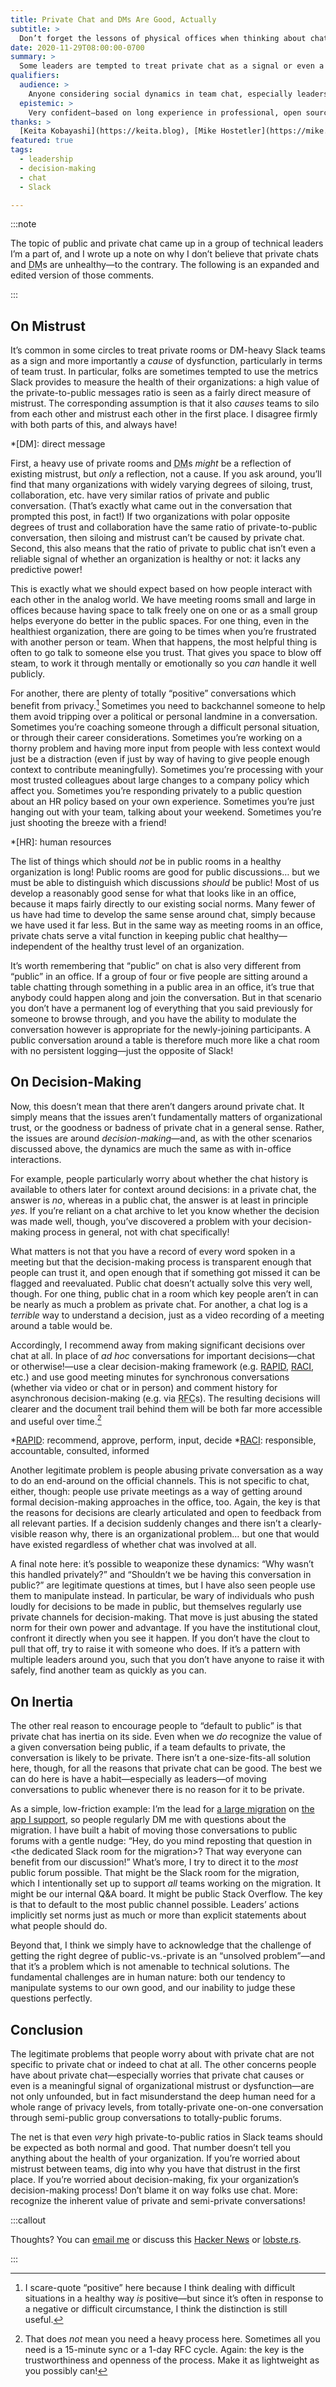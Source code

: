 ```yaml
---
title: Private Chat and DMs Are Good, Actually
subtitle: >
  Don’t forget the lessons of physical offices when thinking about chat.
date: 2020-11-29T08:00:00-0700
summary: >
  Some leaders are tempted to treat private chat as a signal or even a cause of team dysfunction—but there is no such correlation, and indeed people need private chats for healthy social dynamics.
qualifiers:
  audience: >
    Anyone considering social dynamics in team chat, especially leaders with authority to shape team or company norms—particularly when (as in 2020) forced to switch to chat-heavy communication without deep prior experience.
  epistemic: >
    Very confident—based on long experience in professional, open source, personal, and interest-driven community chats. (Yes, I include moderating a massive Star Wars forum in the mid-2000s on that list!)
thanks: >
  [Keita Kobayashi](https://keita.blog), [Mike Hostetler](https://mike.hostetlerhome.com), and [Will Larson](https://lethain.com) read and provided feedback on drafts of this material, and it is substantially better for their input!
featured: true
tags:
  - leadership
  - decision-making
  - chat
  - Slack

---
```


:::note

The topic of public and private chat came up in a group of technical leaders I’m a part of, and I wrote up a note on why I don’t believe that private chats and <abbr title="direct messages">DM</abbr>s are unhealthy—to the contrary. The following is an expanded and edited version of those comments.

:::

## On Mistrust

It’s common in some circles to treat private rooms or DM-heavy Slack teams as a sign and more importantly a *cause* of dysfunction, particularly in terms of team trust. In particular, folks are sometimes tempted to use the metrics Slack provides to measure the health of their organizations: a high value of the private-to-public messages ratio is seen as a fairly direct measure of mistrust. The corresponding assumption is that it also *causes* teams to silo from each other and mistrust each other in the first place. I disagree firmly with both parts of this, and always have!

*[DM]: direct message

First, a heavy use of private rooms and <abbr title="direct messages">DM</abbr>s *might* be a reflection of existing mistrust, but *only* a reflection, not a cause. If you ask around, you’ll find that many organizations with widely varying degrees of siloing, trust, collaboration, etc. have very similar ratios of private and public conversation. (That’s exactly what came out in the conversation that prompted this post, in fact!) If two organizations with polar opposite degrees of trust and collaboration have the same ratio of private-to-public conversation, then siloing and mistrust can’t be caused by private chat. Second, this also means that the ratio of private to public chat isn’t even a reliable signal of whether an organization is healthy or not: it lacks any predictive power!

This is exactly what we should expect based on how people interact with each other in the analog world. We have meeting rooms small and large in offices because having space to talk freely one on one or as a small group helps everyone do better in the public spaces. For one thing, even in the healthiest organization, there are going to be times when you’re frustrated with another person or team. When that happens, the most helpful thing is often to go talk to someone else you trust. That gives you space to blow off steam, to work it through mentally or emotionally so you *can* handle it well publicly.

For another, there are plenty of totally “positive” conversations which benefit from privacy.[^positive] Sometimes you need to backchannel someone to help them avoid tripping over a political or personal landmine in a conversation. Sometimes you’re coaching someone through a difficult personal situation, or through their career considerations. Sometimes you’re working on a thorny problem and having more input from people with less context would just be a distraction (even if just by way of having to give people enough context to contribute meaningfully). Sometimes you’re processing with your most trusted colleagues about large changes to a company policy which affect you. Sometimes you’re responding privately to a public question about an HR policy based on your own experience. Sometimes you’re just hanging out with your team, talking about your weekend. Sometimes you’re just shooting the breeze with a friend!

*[HR]: human resources

[^positive]: I scare-quote “positive” here because I think dealing with difficult situations in a healthy way *is* positive—but since it’s often in response to a negative or difficult circumstance, I think the distinction is still useful.

The list of things which should *not* be in public rooms in a healthy organization is long! Public rooms are good for public discussions… but we must be able to distinguish which discussions *should* be public! Most of us develop a reasonably good sense for what that looks like in an office, because it maps fairly directly to our existing social norms. Many fewer of us have had time to develop the same sense around chat, simply because we have used it far less. But in the same way as meeting rooms in an office, private chats serve a vital function in keeping public chat healthy—independent of the healthy trust level of an organization.

It’s worth remembering that “public” on chat is also very different from “public” in an office. If a group of four or five people are sitting around a table chatting through something in a public area in an office, it’s true that anybody could happen along and join the conversation. But in that scenario you don’t have a permanent log of everything that you said previously for someone to browse through, and you have the ability to modulate the conversation however is appropriate for the newly-joining participants. A public conversation around a table is therefore much more like a chat room with no persistent logging—just the opposite of Slack!

## On Decision-Making

Now, this doesn’t mean that there aren’t dangers around private chat. It simply means that the issues aren’t fundamentally matters of organizational trust, or the goodness or badness of private chat in a general sense. Rather, the issues are around *decision-making*—and, as with the other scenarios discussed above, the dynamics are much the same as with in-office interactions.

For example, people particularly worry about whether the chat history is available to others later for context around decisions: in a private chat, the answer is *no*, whereas in a public chat, the answer is at least in principle *yes*. If you’re reliant on a chat archive to let you know whether the decision was made well, though, you’ve discovered a problem with your decision-making process in general, not with chat specifically!

What matters is not that you have a record of every word spoken in a meeting but that the decision-making process is transparent enough that people can trust it, and open enough that if something got missed it can be flagged and reevaluated. Public chat doesn’t actually solve this very well, though. For one thing, public chat in a room which key people aren’t in can be nearly as much a problem as private chat. For another, a chat log is a *terrible* way to understand a decision, just as a video recording of a meeting around a table would be.

Accordingly, I recommend away from making significant decisions over chat at all. In place of _ad hoc_ conversations for important decisions—chat or otherwise!—use a clear decision-making framework (e.g. [RAPID][RAPID], [RACI][RACI], etc.) and use good meeting minutes for synchronous conversations (whether via video or chat or in person) and comment history for asynchronous decision-making (e.g. via <abbr title="request for comments">RFC</abbr>s). The resulting decisions will clearer and the document trail behind them will be both far more accessible and useful over time.[^process]

*[RAPID]: recommend, approve, perform, input, decide
*[RACI]: responsible, accountable, consulted, informed

[RAPID]: https://www.bridgespan.org/bridgespan/Images/articles/rapid/RAPIDDecisionMaking.pdf
[RACI]: https://racichart.org/the-raci-model/

[^process]: That does *not* mean you need a heavy process here. Sometimes all you need is a 15-minute sync or a 1-day RFC cycle. Again: the key is the trustworthiness and openness of the process. Make it as lightweight as you possibly can!

Another legitimate problem is people abusing private conversation as a way to do an end-around on the official channels. This is not specific to chat, either, though: people use private meetings as a way of getting around formal decision-making approaches in the office, too. Again, the key is that the reasons for decisions are clearly articulated and open to feedback from all relevant parties. If a decision suddenly changes and there isn’t a clearly-visible reason why, there is an organizational problem… but one that would have existed regardless of whether chat was involved at all.

A final note here: it’s possible to weaponize these dynamics: “Why wasn’t this handled privately?” and “Shouldn’t we be having this conversation in public?” are legitimate questions at times, but I have also seen people use them to manipulate instead. In particular, be wary of individuals who push loudly for decisions to be made in public, but themselves regularly use private channels for decision-making. That move is just abusing the stated norm for their own power and advantage. If you have the institutional clout, confront it directly when you see it happen. If you don’t have the clout to pull that off, try to raise it with someone who does. If it’s a pattern with multiple leaders around you, such that you don’t have anyone to raise it with safely, find another team as quickly as you can.

## On Inertia

The other real reason to encourage people to “default to public” is that private chat has inertia on its side. Even when we *do* recognize the value of a given conversation being public, if a team defaults to private, the conversation is likely to be private. There isn’t a one-size-fits-all solution here, though, for all the reasons that private chat can be good. The best we can do here is have a habit—especially as leaders—of moving conversations to public whenever there is no reason for it to be private.

As a simple, low-friction example: I’m the lead for [a large migration][octane] on [the app I support][linkedin], so people regularly DM me with questions about the migration. I have built a habit of moving those conversations to public forums with a gentle nudge: “Hey, do you mind reposting that question in \<the dedicated Slack room for the migration\>? That way everyone can benefit from our discussion!” What’s more, I try to direct it to the *most* public forum possible. That might be the Slack room for the migration, which I intentionally set up to support *all* teams working on the migration. It might be our internal Q&A board. It might be public Stack Overflow. The key is that to default to the most public channel possible. Leaders’ actions implicitly set norms just as much or more than explicit statements about what people should do.

[octane]: https://emberjs.com/editions/octane/
[linkedin]: https://www.linkedin.com

Beyond that, I think we simply have to acknowledge that the challenge of getting the right degree of public-vs.-private is an “unsolved problem”—and that it’s a problem which is not amenable to technical solutions. The fundamental challenges are in human nature: both our tendency to manipulate systems to our own good, and our inability to judge these questions perfectly.

## Conclusion

The legitimate problems that people worry about with private chat are not specific to private chat or indeed to chat at all. The other concerns people have about private chat—especially worries that private chat causes or even is a meaningful signal of organizational mistrust or dysfunction—are  not only unfounded, but in fact misunderstand the deep human need for a whole range of privacy levels, from totally-private one-on-one conversation through semi-public group conversations to totally-public forums.

The net is that even *very* high private-to-public ratios in Slack teams should be expected as both normal and good. That number doesn’t tell you anything about the health of your organization. If you’re worried about mistrust between teams, dig into why you have that distrust in the first place. If you’re worried about decision-making, fix your organization’s decision-making process! Don’t blame it on way folks use chat. More: recognize the inherent value of private and semi-private conversations!

:::callout

Thoughts? You can <a href='mailto:hello@chriskrycho.com?subject={{title}}'>email me</a> or discuss this [Hacker News](TODO) or [lobste.rs](TODO).

:::
